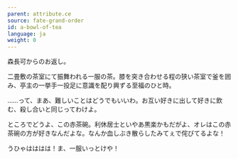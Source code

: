 ```yaml
---
parent: attribute.ce
source: fate-grand-order
id: a-bowl-of-tea
language: ja
weight: 0
---
```


森長可からのお返し。

二畳敷の茶室にて振舞われる一服の茶。膝を突き合わせる程の狭い茶室で釜を囲み、亭主の一挙手一投足に意識を配り興ずる至福のひと時。

……って、まあ、難しいことはどうでもいいわ。お互い好きに出して好きに飲む、殺し合いと同じってわけよ。

ところでどうよ、この赤茶碗。利休居士といやあ黒楽かもだがよ、オレはこの赤茶碗の方が好きなんだよな。なんか血しぶき散らしたみてぇで侘びてるよな！

うひゃはははは！ま、一服いっとけや！
